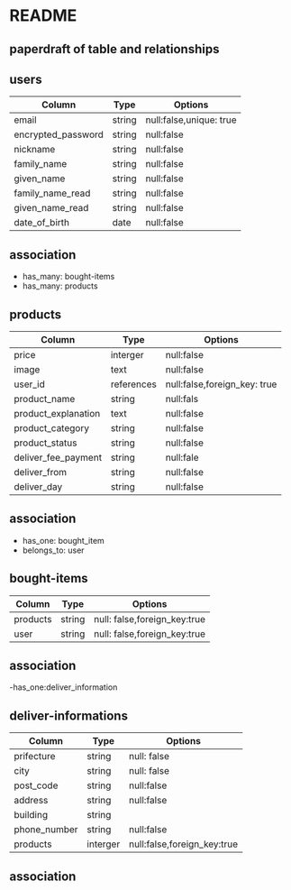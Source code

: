 # README

## paperdraft of table and relationships ##

## users ##
 
| Column              | Type    | Options                   |
| ------------------  | ------  | --------------------------|
| email               | string  | null:false,unique: true   |
| encrypted_password  | string  | null:false                |
| nickname            | string  | null:false                |
| family_name         | string  | null:false                |
| given_name          | string  | null:false                |
| family_name_read    | string  | null:false                |
| given_name_read     | string  | null:false                |
| date_of_birth       | date    | null:false                |


## association ##

- has_many: bought-items
- has_many: products




## products ##

| Column                 | Type      | Options                       |
| -----------------------| --------- | ------------------------------|
| price                  | interger  |null:false                     |
| image                  | text      |null:false                     |
| user_id                | references|null:false,foreign_key: true   |
| product_name           | string    |null:fals                      |
| product_explanation    | text      |null:false                     |
| product_category       | string    |null:false                     |
| product_status         | string    |null:false                     |
| deliver_fee_payment    | string    |null:fale                      |
| deliver_from           | string    |null:false                     |
| deliver_day            | string    |null:false                     |

## association ##

- has_one: bought_item
- belongs_to: user



## bought-items ## 

| Column             | Type   | Options                      |
| ------------------ | ------ | -----------------------------|
| products           | string | null: false,foreign_key:true |
| user               | string | null: false,foreign_key:true |

## association ##

-has_one:deliver_information




## deliver-informations ##

| Column       | Type     | Options                    |
| -------------| -------- | ---------------------------|
| prifecture   | string   | null: false                |
| city         | string   | null: false                |
| post_code    | string   | null:false                 |
| address      | string   | null:false                 |
| building     | string   |                            |
| phone_number | string   | null:false                 |
| products     | interger | null:false,foreign_key:true|


## association ##